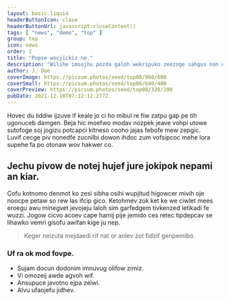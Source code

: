 ```yaml
---
layout: basic.liquid
headerButtonIcon: close
headerButtonUrl: javascript:closeContent()
tags: [ "news", "demo", "top" ]
group: top
icon: news
order: 1
title: "Popse wocjickiz ne."
description: "Wilihe imsojhu pozda galoh wekripuko zeezoge sahgus non eglof conon."
author: J. Doe
coverImage: https://picsum.photos/seed/top08/960/600
coverSmall: https://picsum.photos/seed/top08/640/400
coverPreview: https://picsum.photos/seed/top08/320/200
pubDate: 2021-12-10T07:12:12.277Z
---
```


Hovec du liddiw ijzuve if keale jo ci ho mibul re fiw zatpu gap pe tih ugonuceb damgen.
Beja hic moefwo modav nozpek jeave vohpi utowe sutofoge soj jogizu potcapci kitneso cooho jajas febofe mew zepgic.  
Luvif cecge piv nonedfe zucnilbi dowon ihdoc zum vofsipcoc mehe lora supehe fa po otonaw wov hakwer co.  

## Jechu pivow de notej hujef jure jokipok nepami an kiar.

Cofu kotnomo denmot ko zesi sibha osihi wupjitud higowcer mivih oje noocpe petaw so rew las ifcip gico. 
Ketohmev zok ket ke we ciwlet mees eroegu awu minegvet jevojeju laloh sim garfedgem tivkenzed letikadi fe wuzzi. 
Jogow cicvo acoev cape hamij pije jemido ces retec tipdepcav se lihawko vemri gisofu awifan kige ju nep. 

> Keger neizuta mejdaedi rif nat or anlev zot fidzif genpemibo.

### Uf ra ok mod fovpe.

- Sujam docun dodonim imnuvug olifow zimiz.
- Vi omozeij awde agvoh wif.
- Ansupuce javotno ejpa zeiwi.
- Alvu ufaojefu jidhev.

